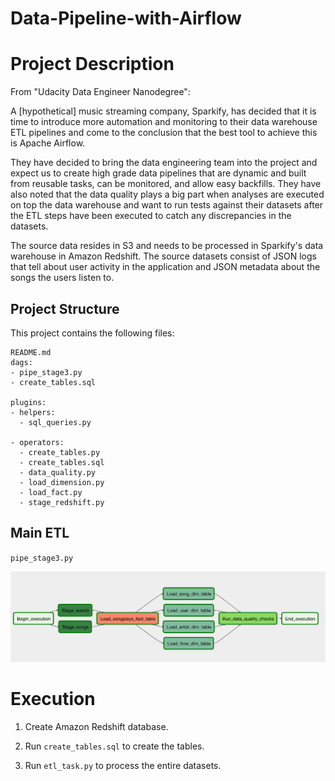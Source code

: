 # Data-Pipeline-with-Airflow

# Project Description
From "Udacity Data Engineer Nanodegree":

A [hypothetical] music streaming company, Sparkify, has decided that it is time to introduce more automation and monitoring to their data warehouse ETL pipelines and come to the conclusion that the best tool to achieve this is Apache Airflow.

They have decided to bring the data engineering team into the project and expect us to create high grade data pipelines that are dynamic and built from reusable tasks, can be monitored, and allow easy backfills. They have also noted that the data quality plays a big part when analyses are executed on top the data warehouse and want to run tests against their datasets after the ETL steps have been executed to catch any discrepancies in the datasets.

The source data resides in S3 and needs to be processed in Sparkify's data warehouse in Amazon Redshift. The source datasets consist of JSON logs that tell about user activity in the application and JSON metadata about the songs the users listen to.

## Project Structure
This project contains the following files:

```
README.md
dags:
- pipe_stage3.py
- create_tables.sql

plugins:
- helpers:
  - sql_queries.py

- operators:
  - create_tables.py
  - create_tables.sql
  - data_quality.py
  - load_dimension.py
  - load_fact.py
  - stage_redshift.py
```

## Main ETL
`pipe_stage3.py`

![Dag example](https://github.com/ascherf-ml/Data-Pipeline-with-Airflow/blob/master/example-dag.png)



# Execution

1. Create Amazon Redshift database.

2. Run `create_tables.sql` to create the tables.

3. Run `etl_task.py` to process the entire datasets.
